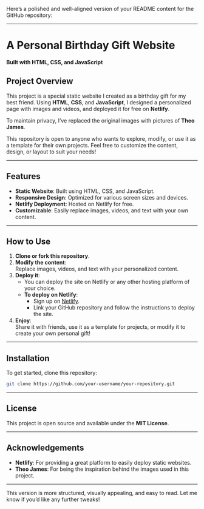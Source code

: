 Here’s a polished and well-aligned version of your README content for the GitHub repository:

---

# A Personal Birthday Gift Website  
**Built with HTML, CSS, and JavaScript**

## Project Overview  
This project is a special static website I created as a birthday gift for my best friend. Using **HTML**, **CSS**, and **JavaScript**, I designed a personalized page with images and videos, and deployed it for free on **Netlify**.  

To maintain privacy, I’ve replaced the original images with pictures of **Theo James**.

This repository is open to anyone who wants to explore, modify, or use it as a template for their own projects. Feel free to customize the content, design, or layout to suit your needs!

---

## Features  
- **Static Website**: Built using HTML, CSS, and JavaScript.  
- **Responsive Design**: Optimized for various screen sizes and devices.  
- **Netlify Deployment**: Hosted on Netlify for free.  
- **Customizable**: Easily replace images, videos, and text with your own content.  

---

## How to Use  

1. **Clone or fork this repository**.  
2. **Modify the content**:  
   Replace images, videos, and text with your personalized content.  
3. **Deploy it**:  
   - You can deploy the site on Netlify or any other hosting platform of your choice.  
   - **To deploy on Netlify**:  
     - Sign up on [Netlify](https://www.netlify.com).  
     - Link your GitHub repository and follow the instructions to deploy the site.  
4. **Enjoy**:  
   Share it with friends, use it as a template for projects, or modify it to create your own personal gift!  

---

## Installation  

To get started, clone this repository:  

```bash
git clone https://github.com/your-username/your-repository.git
```

---

## License  
This project is open source and available under the **MIT License**.

---

## Acknowledgements  

- **Netlify**: For providing a great platform to easily deploy static websites.  
- **Theo James**: For being the inspiration behind the images used in this project.  

---

This version is more structured, visually appealing, and easy to read. Let me know if you’d like any further tweaks!
